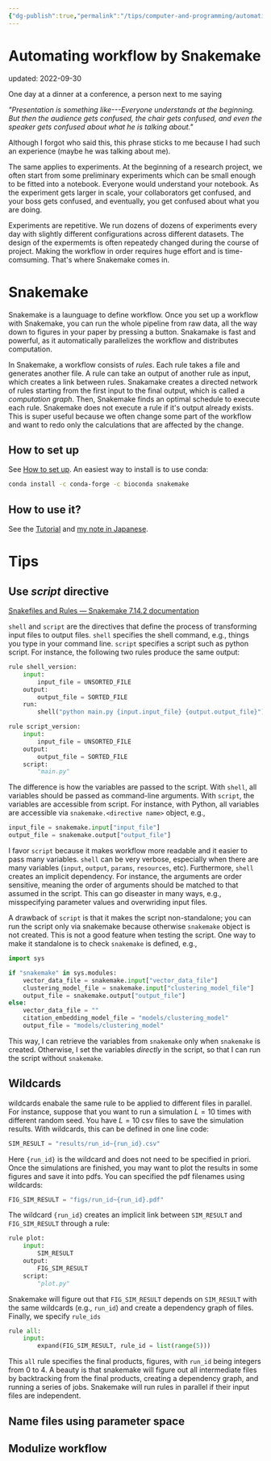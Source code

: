 ```yaml
---
{"dg-publish":true,"permalink":"/tips/computer-and-programming/automating-workflow-by-snakemake/","dgHomeLink":true,"dgPassFrontmatter":false}
---
```



# Automating workflow by Snakemake
updated: 2022-09-30

One day at a dinner at a conference, a person next to me saying 

*"Presentation is something like---Everyone understands at the beginning. But then the audience gets confused, the chair gets confused,  and even the speaker gets confused about what he is talking about."*

Although I forgot who said this, this phrase sticks to me because I had such an experience (maybe he was talking about me). 

The same applies to experiments. At the beginning of a research project, we often start from some preliminary experiments which can be small enough to be fitted into a notebook. Everyone would understand your notebook. As the experiment gets larger in scale, your collaborators get confused, and your boss gets confused, and eventually, you get confused about what you are doing. 

Experiments are repetitive. We run dozens of dozens of experiments every day with slightly different configurations across different datasets. The design of the expermemts is often repeatedy changed during the course of project. Making the workflow in order requires huge effort and is time-comsuming. That's where Snakemake comes in.  


# Snakemake
Snakemake is a launguage to define workflow. Once you set up a workflow with Snakemake, you can run the whole pipeline from raw data, all the way down to figures in your paper by pressing a button. Snakamake is fast and powerful, as it automatically parallelizes the workflow and distributes computation. 

In Snakemake, a workflow consists of *rules*. Each rule takes a file and generates another file. A rule can take an output of another rule as input, which creates a link between rules. Snakamake creates a directed network of rules starting from the first input to the final output, which is called a *computation graph*. Then, Snakemake finds an optimal schedule to execute each rule. Snakemake does not execute a rule if it's output already exists. This is super useful because we often change some part of the workflow and want to redo only the calculations that are affected by the change.

## How to set up
See [How to set up](https://snakemake.readthedocs.io/en/stable/tutorial/setup.html). An easiest way to install is to use conda:
```bash
conda install -c conda-forge -c bioconda snakemake
```

## How to use it?
See the [Tutorial](https://snakemake.readthedocs.io/en/stable/tutorial/setup.html) and [my note in Japanese](https://skojaku.github.io/%E3%83%8E%E3%83%BC%E3%83%88/snakemake%E3%81%AE%E3%81%99%E3%82%9D%E3%82%81/).


# Tips 

## Use *script* directive

[Snakefiles and Rules — Snakemake 7.14.2 documentation](https://snakemake.readthedocs.io/en/stable/snakefiles/rules.html#external-scripts)

`shell` and `script` are the directives that define the process of transforming input files to output files. `shell` specifies the shell command, e.g., things you type in your command line. `script` specifies a script such as python script. For instance, the following two rules produce the same output: 

```python 
rule shell_version: 
	input: 
		input_file = UNSORTED_FILE
	output:
		output_file = SORTED_FILE
	run:
		shell("python main.py {input.input_file} {output.output_file}")

rule script_version: 
	input: 
		input_file = UNSORTED_FILE
	output:
		output_file = SORTED_FILE
	script:
		"main.py"
```

The difference is how the variables are passed to the script. With `shell`, all variables should be passed as command-line arguments. With `script`, the variables are accessible from script. For instance, with Python, all variables are accessible via `snakemake.<directive name>` object, e.g., 
```python 
input_file = snakemake.input["input_file"]
output_file = snakemake.output["output_file"]
```

I favor `script` because it makes workflow more readable and it easier to pass many variables. `shell` can be very verbose, especially when there are many variables (`input`, `output`, `params`, `resources`, etc). Furthermore, `shell` creates an implicit dependency. For instance, the arguments are order sensitive, meaning the order of arguments should be matched to that assumed in the script. This can go diseaster in many ways, e.g., misspecifying parameter values and overwriding input files.

A drawback of `script` is that it makes the script non-standalone; you can run the script only via snakemake because otherwise `snakemake` object is not created. This is not a good feature when testing the script.  One way to make it standalone is to check `snakemake` is defined, e.g., 
```python
import sys

if "snakemake" in sys.modules:
    vector_data_file = snakemake.input["vector_data_file"]
    clustering_model_file = snakemake.input["clustering_model_file"]
    output_file = snakemake.output["output_file"]
else:
    vector_data_file = ""
    citation_embedding_model_file = "models/clustering_model"
    output_file = "models/clustering_model"
```
This way, I can retrieve the variables from `snakemake` only when `snakemake` is created. Otherwise, I set the variables *directly* in the script, so that I can run the script without `snakemake`. 


## Wildcards

wildcards enabale the same rule to be applied to different files in parallel. For instance, suppose that you want to run a simulation $L=10$ times with different random seed. You have $L=10$ csv files to save the simulation results. With wildcards, this can be defined in one line code: 
```python
SIM_RESULT = "results/run_id~{run_id}.csv"
```
Here `{run_id}` is the wildcard and does not need to be specified in priori. Once the simulations are finished, you may want to plot the results in some figures and save it into pdfs. You can specified the pdf filenames using wildcards:
```python
FIG_SIM_RESULT = "figs/run_id~{run_id}.pdf"
```
The wildcard `{run_id}` creates an implicit link between `SIM_RESULT` and `FIG_SIM_RESULT` through a rule:
```python 
rule plot:
	input:
		SIM_RESULT
	output:
		FIG_SIM_RESULT
	script:
		"plot.py"
```
Snakemake will figure out that `FIG_SIM_RESULT` depends on `SIM_RESULT` with the same wildcards (e.g., `run_id`) and create a dependency graph of files. Finally, we specify  `rule_ids`

```python
rule all:
	input:
		expand(FIG_SIM_RESULT, rule_id = list(range(5)))
```
This `all` rule specifies the final products, figures, with `run_id` being integers from 0 to 4. A beauty is that snakemake will figure out all intermediate files by backtracking from the final products, creating a dependency graph, and running a series of jobs. Snakemake will run rules in parallel if their input files are independent. 


## Name files using parameter space 

## Modulize workflow

